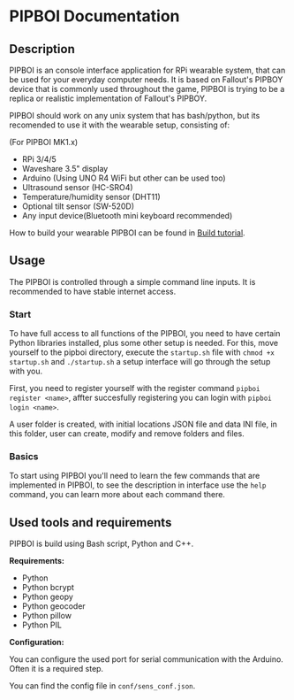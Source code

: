 # PIPBOI Documentation

## Description

PIPBOI is an console interface application for RPi wearable system, that can be used for your everyday computer needs.
It is based on Fallout's PIPBOY device that is commonly used throughout the game, PIPBOI is trying to be a replica or realistic implementation of Fallout's PIPBOY.

PIPBOI should work on any unix system that has bash/python, but its recomended to use it with the wearable setup, consisting of:

(For PIPBOI MK1.x)

- RPi 3/4/5
- Waveshare 3.5" display
- Arduino (Using UNO R4 WiFi but other can be used too)
- Ultrasound sensor (HC-SRO4)
- Temperature/humidity sensor (DHT11)
- Optional tilt sensor (SW-520D)
- Any input device(Bluetooth mini keyboard recommended)

How to build your wearable PIPBOI can be found in [Build tutorial](build.md).

## Usage

The PIPBOI is controlled through a simple command line inputs.
It is recommended to have stable internet access.

### Start

To have full access to all functions of the PIPBOI, you need to have certain Python libraries installed, plus some other setup is needed.
For this, move yourself to the pipboi directory, execute the `startup.sh` file with `chmod +x startup.sh` and `./startup.sh` a setup interface will go through the setup with you.

First, you need to register yourself with the register command `pipboi register <name>`, affter succesfully registering you can login with `pipboi login <name>`.

A user folder is created, with initial locations JSON file and data INI file, in this folder, user can create, modify and remove folders and files.

### Basics

To start using PIPBOI you'll need to learn the few commands that are implemented in PIPBOI, to see the description in interface use the `help` command, you can learn more about each command there.

## Used tools and requirements

PIPBOI is build using Bash script, Python and C++.

**Requirements:**

- Python
- Python bcrypt
- Python geopy
- Python geocoder
- Python pillow
- Python PIL

**Configuration:**

You can configure the used port for serial communication with the Arduino. Often it is a required step.

You can find the config file in `conf/sens_conf.json`.
